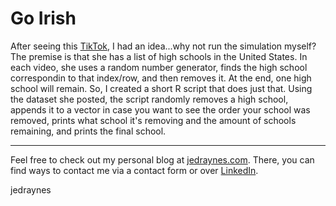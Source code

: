 # Go Irish

After seeing this [TikTok](https://www.tiktok.com/@emilycarey03/video/6937077439952588037?_d=secCgYIASAHKAESMgowbJB7pjjrigYl9v0P99OrPmYORGzpMx8RWwLmIovnyoa2xwKp0pWPCh33%2BPynpj98GgA%3D&language=en&sec_uid=MS4wLjABAAAAUInG45U6ZChke0USDwNLNwhLcKR_I4axhyHTeMKzAdWa-b817WYxCF26CnpSYEw9&sec_user_id=MS4wLjABAAAAA5oS95M7xzk86G4E1wDcsPqTNtyghRP5iyITvywKmUj2X2BgnWWQNhenbA5ACqIK&share_author_id=6736667732631143430&share_link_id=572424B9-0BD0-46AD-921A-E76A2543FD56&tt_from=copy&u_code=db8c53k3j5j572&user_id=6801662479484978182&utm_campaign=client_share&utm_medium=ios&utm_source=copy&source=h5_m&is_copy_url=0&is_from_webapp=v2&sender_device=pc&sender_web_id=6921014123615962630), I had an idea...why not run the simulation myself? The premise is that she has a list of high schools in the United States. In each video, she uses a random number generator, finds the high school correspondin to that index/row, and then removes it. At the end, one high school will remain. So, I created a short R script that does just that. Using the dataset she posted, the script randomly removes a high school, appends it to a vector in case you want to see the order your school was removed, prints what school it's removing and the amount of schools remaining, and prints the final school.

---
Feel free to check out my personal blog at [jedraynes.com](https://www.jedraynes.com). There, you can find ways to contact me via a contact form or over [LinkedIn](https://www.linkedin.com/in/jedraynes/).

jedraynes
